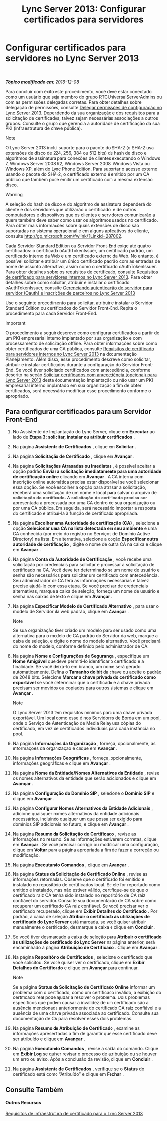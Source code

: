 ﻿---
title: 'Lync Server 2013: Configurar certificados para servidores'
TOCTitle: Configurar certificados para servidores
ms:assetid: e12e59b5-a146-4859-86ec-cabfc198c7b5
ms:mtpsurl: https://technet.microsoft.com/pt-br/library/Gg398995(v=OCS.15)
ms:contentKeyID: 49308377
ms.date: 12/10/2016
mtps_version: v=OCS.15
ms.translationtype: HT
---

# Configurar certificados para servidores no Lync Server 2013

 

_**Tópico modificado em:** 2016-12-08_

Para concluir com êxito este procedimento, você deve estar conectado como um usuário que seja membro do grupo RTCUniversalServerAdmins ou com as permissões delegadas corretas. Para obter detalhes sobre delegação de permissões, consulte [Delegar permissões de configuração no Lync Server 2013](lync-server-2013-delegate-setup-permissions.md). Dependendo da sua organização e dos requisitos para a solicitação de certificados, talvez sejam necessárias associações a outros grupos. Consulte o grupo que gerencia a autoridade de certificação da sua PKI (infraestrutura de chave pública).

> [!NOTE]  
> O Lync Server 2013 inclui suporte para o pacote do SHA-2 (o SHA-2 usa extensões de disco de 224, 256, 384 ou 512 bits) de hash de disco e algoritmos de assinatura para conexões de clientes executando o Windows 7, Windows Server 2008 R2, Windows Server 2008, Windows Vista ou Windows XP, além do Lync Phone Edition. Para suportar o acesso externo usando o pacote do SHA-2, o certificado externo é emitido por um CA público que também pode emitir um certificado com a mesma extensão disco.


> [!WARNING]  
> A seleção do hash de disco e do algoritmo de assinatura dependerá do cliente e dos servidores que utilizarão o certificado, e de outros computadores e dispositivos que os clientes e servidores comunicarão a quem também deve saber como usar os algoritmos usados no certificado. Para obter mais informações sobre quais extensões de disco são suportadas no sistema operacional e em alguns aplicativos do cliente, consulte <A href="http://go.microsoft.com/fwlink/?linkid=287002">http://go.microsoft.com/fwlink/?LinkId=287002</A>.



Cada Servidor Standard Edition ou Servidor Front-End exige até quatro certificados: o certificado oAuthTokenIssuer, um certificado padrão, um certificado interno da Web e um certificado externo da Web. No entanto, é possível solicitar e atribuir um único certificado padrão com as entradas de nome de assunto alternativo, assim como o certificado oAuthTokenIssuer. Para obter detalhes sobre os requisitos de certificado, consulte [Requisitos de certificado para servidores internos no Lync Server 2013](lync-server-2013-certificate-requirements-for-internal-servers.md). Para obter detalhes sobre como solicitar, atribuir e instalar o certificado oAuthTokenIssuer, consulte [Gerenciando autenticação de servidor para servidor (Oauth) e inscrições de parceiros no Lync Server 2013](lync-server-2013-managing-server-to-server-authentication-oauth-and-partner-applications.md)

Use o seguinte procedimento para solicitar, atribuir e instalar o Servidor Standard Edition ou certificados do Servidor Front-End. Repita o procedimento para cada Servidor Front-End.

> [!IMPORTANT]  
> O procedimento a seguir descreve como configurar certificados a partir de um PKI empresarial interno implantado por sua organização e com processamento de solicitação offline. Para obter informações sobre como obter certificados de uma CA pública, consulte <a href="lync-server-2013-certificate-requirements-for-internal-servers.md">Requisitos de certificado para servidores internos no Lync Server 2013</a> na documentação Planejamento. Além disso, esse procedimento descreve como solicitar, atribuir e instalar certificados durante a configuração do Servidor Front-End. Se você tiver solicitado certificados com antecedência, conforme descrito na seção <a href="lync-server-2013-request-certificates-in-advance-optional.md">Solicitar certificados com antecedência (opcional) para Lync Server 2013</a> desta documentação Implantação ou não usar um PKI empresarial interno implantado em sua organização a fim de obter certificados, será necessário modificar esse procedimento conforme o apropriado.

## Para configurar certificados para um Servidor Front-End

1.  No Assistente de Implantação do Lync Server, clique em **Executar** ao lado de **Etapa 3: solicitar, instalar ou atribuir certificados** .

2.  Na página **Assistente de Certificados** , clique em **Solicitar** .

3.  Na página **Solicitação de Certificado** , clique em **Avançar** .

4.  Na página **Solicitações Atrasadas ou Imediatas** , é possível aceitar a opção padrão **Enviar a solicitação imediatamente para uma autoridade de certificação online** clicando em **Avançar** . A CA interna com inscrição online automática precisa estar disponível se você selecionar essa opção. Se você escolher a opção para atrasar a solicitação, receberá uma solicitação de um nome e local para salvar o arquivo de solicitação do certificado. A solicitação de certificado precisa ser apresentada a processada por uma CA dentro de sua organização ou por uma CA pública. Em seguida, será necessário importar a resposta do certificado e atribuí-la à função de certificado apropriada.

5.  Na página **Escolher uma Autoridade de certificação (CA)** , selecione a opção **Selecionar uma CA na lista detectada em seu ambiente** e uma CA conhecida (por meio do registro no Serviços de Domínio Active Directory) na lista. Em alternativa, selecione a opção **Especificar outra autoridade de certificação** , digite o nome de outra CA na caixa e clique em **Avançar** .

6.  Na página **Conta da Autoridade de Certificação** , você recebe uma solicitação por credenciais para solicitar e processar a solicitação de certificado na CA. Você deve ter determinado se um nome de usuário e senha são necessários para solicitar um certificado com antecedência. Seu administrador de CA terá as informações necessárias e talvez precise ajudá-lo com essa etapa. Se você precisar de credenciais alternativas, marque a caixa de seleção, forneça um nome de usuário e senha nas caixas de texto e clique em **Avançar** .

7.  Na página **Especificar Modelo de Certificado Alternativo** , para usar o modelo de Servidor da web padrão, clique em **Avançar** .
    
    > [!NOTE]  
    > Se sua organização tiver criado um modelo para ser usado como uma alternativa para o modelo de CA padrão do Servidor da web, marque a caixa de seleção, e digite o nome do modelo alternativo. Você precisará do nome do modelo, conforme definido pelo administrador de CA.

8.  Na página **Nome e Configurações de Segurança** , especifique um **Nome Amigável** que deve permiti-lo identificar o certificado e a finalidade. Se você deixá-lo em branco, um nome será gerado automaticamente. Defina o **Tamanho do bit** da chave ou aceite o padrão de 2048 bits. Selecione **Marcar a chave privada do certificado como exportável** se você determinar que o certificado e a chave privada precisam ser movidos ou copiados para outros sistemas e clique em **Avançar** .
    
    > [!NOTE]  
    > O Lync Server 2013 tem requisitos mínimos para uma chave privada exportável. Um local como esse é nos Servidores de Borda em um pool, onde o Serviço de Autenticação de Media Relay usa cópias do certificado, em vez de certificados individuais para cada instância no pool.

9.  Na página **Informações da Organização** , forneça, opcionalmente, as informações da organização e clique em **Avançar** .

10. Na página **Informações Geográficas** , forneça, opcionalmente, informações geográficas e clique em **Avançar** .

11. Na página **Nome da Entidade/Nomes Alternativos da Entidade** , revise os nomes alternativos da entidade que serão adicionados e clique em **Avançar** .

12. Na página **Configuração do Domínio SIP** , selecione o **Domínio SIP** e clique em **Avançar** .

13. Na página **Configurar Nomes Alternativos da Entidade Adicionais** , adicione quaisquer nomes alternativos da entidade adicionais necessários, incluindo qualquer um que possa ser exigido para domínios SIP adicionais no futuro, e clique em **Avançar** .

14. Na página **Resumo da Solicitação de Certificado** , revise as informações no resumo. Se as informações estiverem corretas, clique em **Avançar** . Se você precisar corrigir ou modificar uma configuração, clique em **Voltar** para a página apropriada a fim de fazer a correção ou modificação.

15. Na página **Executando Comandos** , clique em **Avançar** .

16. Na página **Status da Solicitação de Certificado Online** , revise as informações retornadas. Observe que o certificado foi emitido e instalado no repositório de certificados local. Se ele for reportado como emitido e instalado, mas não estiver válido, certifique-se de que o certificado raiz CA tenha sido instalado no repositório de CA raiz confiável do servidor. Consulte sua documentação de CA sobre como recuperar um certificado CA raiz confiável. Se você precisar ver o certificado recuperado, clique em **Exibir Detalhes do Certificado** . Por padrão, a caixa de seleção **Atribuir o certificado às utilizações de certificado do Lync Server** está marcada. se você quiser atribuir manualmente o certificado, desmarque a caixa e clique em **Concluir** .

17. Se você tiver desmarcado a caixa de seleção para **Atribuir o certificado às utilizações de certificado do Lync Server** na página anterior, será encaminhado à página **Atribuição de Certificado** . Clique em **Avançar** .

18. Na página **Repositório de Certificados** , selecione o certificado que você solicitou. Se você quiser ver o certificado, clique em **Exibir Detalhes do Certificado** e clique em **Avançar** para continuar.
    
    > [!NOTE]  
    > Se a página <strong>Status da Solicitação de Certificado Online</strong> informar um problema com o certificado, como um certificado inválido, a exibição do certificado real pode ajudar a resolver o problema. Dois problemas específicos que podem causar a invalidez de um certificado são a ausência mencionada anteriormente do certificado CA raiz confiável e a ausência de uma chave privada associada ao certificado. Consulte sua documentação de CA para resolver esses dois problemas.

19. Na página **Resumo de Atribuição de Certificado** , examine as informações apresentadas a fim de garantir que esse certificado deve ser atribuído e clique em **Avançar** .

20. Na página **Executando Comandos** , revise a saída do comando. Clique em **Exibir Log** se quiser revisar o processo de atribuição ou se houver um erro ou aviso. Após a conclusão da revisão, clique em **Concluir** .

21. Na página **Assistente de Certificados** , verifique se o **Status** do certificado está como “Atribuído” e clique em **Fechar** .

## Consulte Também

#### Outros Recursos

[Requisitos de infraestrutura de certificado para o Lync Server 2013](lync-server-2013-certificate-infrastructure-requirements.md)

